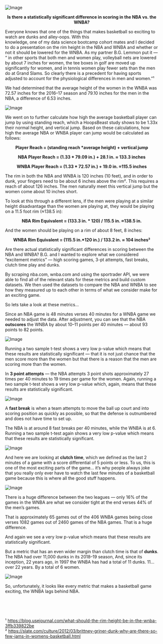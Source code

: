 ![Image](rm1.png)

<p align="center">
  <b>Is there a statistically significant difference in scoring in the NBA vs. the WNBA? </b>
</p>

Everyone knows that one of the things that makes basketball so exciting to watch are dunks and alley-oops. With this  
knowledge, one of my data science bootcamp cohort mates and I decided to do a presentation on the rim height in the NBA and 
WNBA and whether or not it should be lowered for the WNBA. As my partner B.G. Lemmon put it — “ in other 
sports that both men and women play, volleyball nets are lowered by about 7 inches for women, the tee boxes 
in golf are moved up significantly for women, and in tennis women play fewer sets than the men do at Grand Slams. 
So clearly there is a precedent for having sports adjusted to account for the physiological differences in men 
and women.”¹

We had determined that the average height of the women in the WNBA was 72.57 inches for 
the 2016–17 season and 79.10 inches for the men in the NBA, a difference of 6.53 inches.

![Image](rm2.png)

We went on to further calculate how high the average basketball player can jump by using standing reach, which 
a HoopsBeast study shows to be 1.33x their normal height, and vertical jump. Based on these calculations, 
how high the average NBA or WNBA player can jump would be calculated as follows:

<p align="center">
  <b>Player Reach = (standing reach *average height) + vertical jump</center></b>
</p>
<p align="center">
  <b>NBA Player Reach = (1.33 * 79.09 in.) + 28.1 in. ≈ 133.3 inches</center></b>
</p>
<p align="center">
  <b>WNBA Player Reach = (1.33 * 72.57 in.) + 19.0 in. ≈115.5 inches</center></b>
</p>

The rim in both the NBA and WNBA is 120 inches (10 feet), and in order to dunk, your fingers need to be about 6 inches 
above the rim². This requires a reach of about 126 inches. The men naturally meet this vertical jump but the women come 
about 10 inches short.

To look at this through a different lens, if the men were playing at a similar height disadvantage than the women 
are playing at, they would be playing on a 11.5 foot rim (≈138.5 in):

<p align="center">
  <b>NBA Rim Equivalent = (133.3 in. * 120) / 115.5 in. ≈138.5 in. </b>
</p>

And the women should be playing on a rim of about 8 feet, 8 inches:

<p align="center">
  <b>WNBA Rim Equivalent = (115.5 in.*120 in.) / 133.2 in. ≈ 104 inches²</b>
</p>

Are there actual statistically significant differences in scoring between the NBA and WNBA? 
B.G. and I wanted to explore what we considered “excitement metrics” — high scoring games, 3-pt attempts, fast breaks, clutch 
time play and dunks.
 
By scraping nba.com, wnba.com and using the sportrader API, we were able to find all of the relevant stats for these metrics
and build custom datasets. We then used the datasets to compare the NBA and WNBA to see how they measured up to each other in terms of what we consider make for an exciting game.

So lets take a look at these metrics…

Since an NBA game is 48 minutes verses 40 minutes for a WNBA game we needed to adjust the data.
After adjustment, you can see that the NBA **outscores** the WNBA by about 10–11 points per 40 minutes — about 93 points 
to 82 points.

![Image](rm3.png)

Running a two sample t-test shows a very low p-value which means that these results are statistically significant — 
that it is not just chance that the men score more than the women but that there is a reason that the men are 
scoring more than the women.


In **3 point attempts** — the NBA attempts 3 point shots approximately 27 times per 40 minutes to 19 times per game for the women.
Again, running a two sample t-test shows a very low p-value which, again, means that these results are statistically significant.

![Image](rm4.png)

A **fast break** is when a team attempts to move the ball up court and into scoring position as quickly as possible, so that 
the defense is outnumbered and does not have time to set up.

The NBA is at around 8 fast breaks per 40 minutes, while the WNBA is at 6.
Running a two sample t-test again shows a very low p-value which means that these results are statistically significant.

![Image](rm5.png)

And here we are looking at **clutch time**, which we defined as the last 2 minutes of a game with a score differential of 5 points or less.
To us, this is one of the most exciting parts of the game… it’s why people always joke that you really only ever have to 
watch the last few minutes of a basketball game because this is where all the good stuff happens.

![Image](rm6.png)

There is a huge difference between the two leagues — only 16% of the games in the WNBA are what we consider tight 
at the end verses 44% of the men’s games.

That is approximately 65 games out of the 406 WNBA games being close verses 1082 games out of 2460 games of the NBA games.
That is a huge difference.

And again we see a very low p-value which means that these results are statistically significant.

But a metric that has an even wider margin than clutch time is that of **dunks**. The NBA had over 11,000 dunks in its 2018–19 season,
And, since its inception, 22 years ago, in 1997 the WNBA has had a total of 11 dunks. 11… over 22 years. By a total of 6 women.

![Image](rm7.png)

So, unfortunately, it looks like every metric that makes a basketball game exciting, the WNBA lags behind NBA.

</br>
</br>
</br>

¹ https://blog.usejournal.com/what-should-the-rim-height-be-in-the-wnba-3ffb339822be </br>
² https://slate.com/culture/2012/03/brittney-griner-dunk-why-are-there-so-few-jams-in-womens-basketball.html
